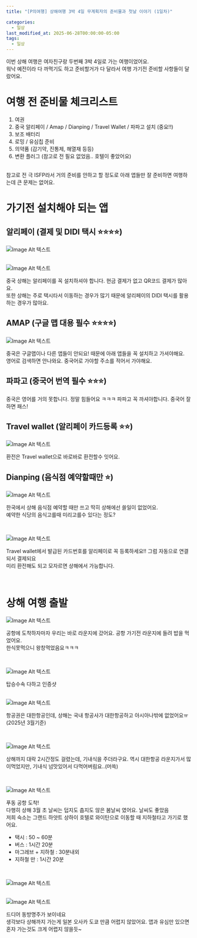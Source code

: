 ```yaml
---
title: "[P의여행] 상해여행 3박 4일 무계획자의 준비물과 첫날 이야기 (1일차)"

categories:
  - 일상
last_modified_at: 2025-06-28T00:00:00-05:00
tags:
  - 일상
---
```


이번 상해 여행은 여자친구랑 두번째 3박 4일로 가는 여행이었어요. <br>
워낙 예전이라 다 까먹기도 하고 준비할거가 다 달라서 여행 가기전 준비할 사항들이 달랐어요. <br>

# 여행 전 준비물 체크리스트

1. 여권
2. 중국 알리페이 / Amap / Dianping / Travel Wallet / 파파고 설치 (중요!!)
3. 보조 배터리
4. 로밍 / 유심칩 준비
5. 의약품 (감기약, 진통제, 해열재 등등)
6. 변환 플러그 (참고로 전 필요 없었음.. 호텔이 좋았어요)

<br>
참고로 전 극 ISFP라서 거의 준비를 안하고 할 정도로 아래 앱들만 잘 준비하면 여행하는데 큰 문제는 없어요. <br>

# 가기전 설치해야 되는 앱

## 알리페이 (결제 및 DIDI 택시 ⭐️⭐️⭐️⭐️)

![Image Alt 텍스트](/assets/img/travel/20250629/1.PNG) <br>
<br>

![Image Alt 텍스트](/assets/img/travel/20250629/2.PNG) <br>

중국 상해는 알리페이를 꼭 설치하셔야 합니다. 현금 결제가 없고 QR코드 결제가 많아요. <br>
또한 상해는 주로 택시타서 이동하는 경우가 많기 때문에 알리페이의 DIDI 택시를 활용하는 경우가 많아요. <br>

## AMAP (구글 맵 대용 필수 ⭐️⭐️⭐️⭐️)

![Image Alt 텍스트](/assets/img/travel/20250629/3.PNG) <br>

중국은 구글맵이나 다른 앱들이 안되요! 때문에 아래 앱들을 꼭 설치하고 가셔야해요. <br>
영어로 검색하면 안나와요. 중국어로 가야할 주소를 적어서 가야해요. <br>

## 파파고 (중국어 번역 필수 ⭐️⭐️⭐️)

중국은 영어를 거의 못합니다. 정말 힘들어요 ㅋㅋㅋ 파파고 꼭 까셔야합니다. 중국어 잘하면 패스!<br>

## Travel wallet (알리페이 카드등록 ⭐️⭐️)

![Image Alt 텍스트](/assets/img/travel/20250629/5.PNG) <br>

환전은 Travel wallet으로 바로바로 환전할수 잇어요. <br>

## Dianping (음식점 예약할때만 ⭐️)

![Image Alt 텍스트](/assets/img/travel/20250629/4.PNG) <br>

한국에서 상해 음식점 예약할 때만 쓰고 딱히 상해에선 쓸일이 없었어요. <br>
예약한 식당의 음식고를때 미리고를수 있다는 정도? <br>


<br>

![Image Alt 텍스트](/assets/img/travel/20250629/6.PNG) <br>

Travel wallet에서 발급된 카드번호를 알리페이로 꼭 등록하세요!! 그럼 자동으로 연결되서 결제되요<br>
미리 환전해도 되고 모자르면 상해에서 가능합니다. <br>

<br>

# 상해 여행 출발

![Image Alt 텍스트](/assets/img/travel/20250629/7.JPG) <br>

공항에 도착하자마자 우리는 바로 라운지에 갔어요. 공항 가기전 라운지에 들려 밥을 먹었어요. <br>
한식못먹으니 왕창먹었음요ㅋㅋㅋ <br>

<br>

![Image Alt 텍스트](/assets/img/travel/20250629/8.JPG) <br>

탑승수속 다하고 인증샷<br>
<br>

![Image Alt 텍스트](/assets/img/travel/20250629/9.JPG) <br>

항공권은 대한항공인데, 상해는 국내 항공사가 대한항공하고 아시아나밖에 없었어요ㅠ (2025년 3월기준)<br>

<br>

![Image Alt 텍스트](/assets/img/travel/20250629/10.JPG) <br>

상해까지 대락 2시간정도 걸렸는데, 기내식을 주더라구요. 역시 대한항공 라운지가서 많이먹었지만, 기내식 넘맛있어서 다먹어버림요..(머쓱)

<br>

![Image Alt 텍스트](/assets/img/travel/20250629/12.JPG) <br>

푸동 공항 도착! <br>
다행히 상해 3월 초 날씨는 덥지도 춥지도 않은 봄날씨 였어요. 날씨도 좋았음 <br>
저희 숙소는 그랜드 하얏트 상하이 호텔로 와이탄으로 이동할 때 지하철타고 가기로 했어요. <br>

- 택시 : 50 ~ 60분
- 버스 : 1시간 20분
- 마그레브 + 지하철 : 30분내외
- 지하철 만 : 1시간 20분
<br>

![Image Alt 텍스트](/assets/img/travel/20250629/13.JPG) <br>
<br>

![Image Alt 텍스트](/assets/img/travel/20250629/14.JPG) <br>

드디어 동방명주가 보이네요 <br>
생각보다 상해까지 가는게 일본 오사카 도쿄 만큼 어렵지 않았어요. 앱과 유심만 있으면 혼자 가는것도 크게 어렵지 않을듯~

